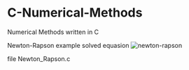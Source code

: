 # C-Numerical-Methods
Numerical Methods written in C

Newton-Rapson example solved equasion
![newton-rapson](https://user-images.githubusercontent.com/36985894/176560759-c4d13918-8163-445d-96bf-7ae7eb5b0681.PNG)

file Newton_Rapson.c
